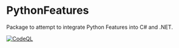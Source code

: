# PythonFeatures
Package to attempt to integrate Python Features into C# and .NET.


[![CodeQL](https://github.com/LyraMakes/PythonFeatures/actions/workflows/codeql-analysis.yml/badge.svg?branch=main)](https://github.com/LyraMakes/PythonFeatures/actions/workflows/codeql-analysis.yml)
